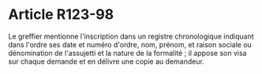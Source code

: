 # Article R123-98

Le greffier mentionne l'inscription dans un registre chronologique indiquant dans l'ordre ses date et numéro d'ordre, nom, prénom, et raison sociale ou dénomination de l'assujetti et la nature de la formalité ; il appose son visa     sur chaque demande et en délivre une copie au demandeur.
